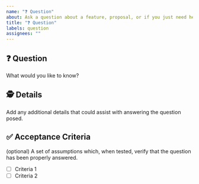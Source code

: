 ```yaml
---
name: "❓ Question"
about: Ask a question about a feature, proposal, or if you just need help!
title: "❓ Question"
labels: question
assignees: ""
---
```


## ❓ Question

What would you like to know?

## 🕵️ Details

Add any additional details that could assist with answering the question posed.

## ✅ Acceptance Criteria

(optional) A set of assumptions which, when tested, verify that the question has been properly answered.

- [ ] Criteria 1
- [ ] Criteria 2
